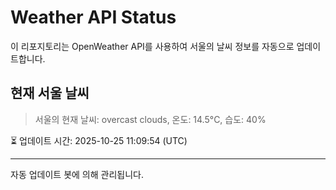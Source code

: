 
# Weather API Status

이 리포지토리는 OpenWeather API를 사용하여 서울의 날씨 정보를 자동으로 업데이트합니다.

## 현재 서울 날씨
> 서울의 현재 날씨: overcast clouds, 온도: 14.5°C, 습도: 40%

⏳ 업데이트 시간: 2025-10-25 11:09:54 (UTC)

---
자동 업데이트 봇에 의해 관리됩니다.
